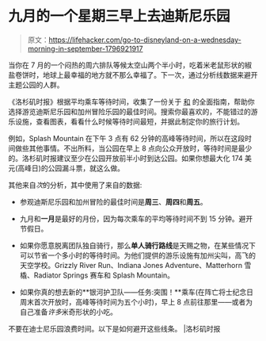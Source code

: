 # 九月的一个星期三早上去迪斯尼乐园

> 原文：<https://lifehacker.com/go-to-disneyland-on-a-wednesday-morning-in-september-1796921917>

当你在 7 月的一个闷热的周六排队等候太空山两个半小时，吃着米老鼠形状的椒盐卷饼时，地球上最幸福的地方就不那么幸福了。下一次，通过分析线数据来避开主题公园的人群。



《洛杉矶时报》根据平均乘车等待时间，收集了一份关于 [和](http://www.latimes.com/projects/la-fi-disneyland-ride-wait-time/) 的全面指南，帮助你选择游览迪斯尼乐园和加州冒险乐园的最佳时间。搜索你最喜欢的，不能错过的游乐设施，查看图表，看看什么时候等待时间最短，并据此制定你的旅行计划。

例如，Splash Mountain 在下午 3 点有 62 分钟的高峰等待时间，所以在这段时间做些其他事情。不出所料，当公园在早上 8 点向公众开放时，等待时间是最少的。洛杉矶时报建议至少在公园开放前半小时到达公园。如果你想最大化 174 美元(高峰日)的公园漏斗票，就这么做。

其他来自*次*的分析，其中使用了来自的数据:

*   参观迪斯尼乐园和加州冒险的最佳时间是**周三**、**周四**和**周五**。

*   九月和**一月**是最好的月份，因为每次乘车的平均等待时间不到 15 分钟。避开节假日。
*   如果你愿意脱离团队独自骑行，那么**单人骑行路线**是天赐之物，在某些情况下可以节省一个多小时的等待时间。为他们提供的游乐设施有加州尖叫，高飞的天空学校。Grizzly River Run、Indiana Jones Adventure、Matterhorn 雪橇、Radiator Springs 赛车和 Splash Mountain。
*   如果你真的想去新的**银河护卫队——任务:突围！**乘车(在阵亡将士纪念日周末首次开放时，高峰等待时间为五个小时)，早上 8 点前往那里——或者为自己准备*许多*米奇形状的小吃。

不要在迪士尼乐园浪费时间。以下是如何避开这些线条。 |洛杉矶时报